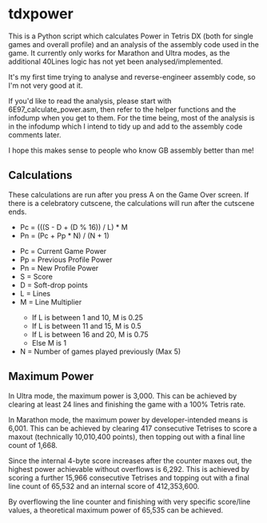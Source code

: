 # tdxpower
This is a Python script which calculates Power in Tetris DX (both for single games and overall profile) and an analysis of the assembly code used in the game. It currently only works for Marathon and Ultra modes, as the additional 40Lines logic has not yet been analysed/implemented.

It's my first time trying to analyse and reverse-engineer assembly code, so I'm not very good at it.

If you'd like to read the analysis, please start with 6E97_calculate_power.asm, then refer to the helper functions and the infodump when you get to them. For the time being, most of the analysis is in the infodump which I intend to tidy up and add to the assembly code comments later.

I hope this makes sense to people who know GB assembly better than me!

## Calculations
These calculations are run after you press A on the Game Over screen. If there is a celebratory cutscene, the calculations will run after the cutscene ends.

<ul>
    <li>Pc = (((S - D + (D % 16)) / L) * M</li>
    <li>Pn = (Pc + Pp * N) / (N + 1)</li>
</ul>

<ul>
    <li>Pc = Current Game Power</li>
    <li>Pp = Previous Profile Power</li>
    <li>Pn = New Profile Power</li>
    <li>S = Score</li>
    <li>D = Soft-drop points</li>
    <li>L = Lines</li>
    <li>M = Line Multiplier</li>
    <ul>
        <li>If L is between 1 and 10, M is 0.25</li>
        <li>If L is between 11 and 15, M is 0.5</li>
        <li>If L is between 16 and 20, M is 0.75</li>
        <li>Else M is 1</li>
    </ul>
    <li>N = Number of games played previously (Max 5)</li>
</ul>

## Maximum Power
In Ultra mode, the maximum power is 3,000. This can be achieved by clearing at least 24 lines and finishing the game with a 100% Tetris rate.

In Marathon mode, the maximum power by developer-intended means is 6,001. This can be achieved by clearing 417 consecutive Tetrises to score a maxout (technically 10,010,400 points), then topping out with a final line count of 1,668.

Since the internal 4-byte score increases after the counter maxes out, the highest power achievable without overflows is 6,292. This is achieved by scoring a further 15,966 consecutive Tetrises and topping out with a final line count of 65,532 and an internal score of 412,353,600.

By overflowing the line counter and finishing with very specific score/line values, a theoretical maximum power of 65,535 can be achieved.
